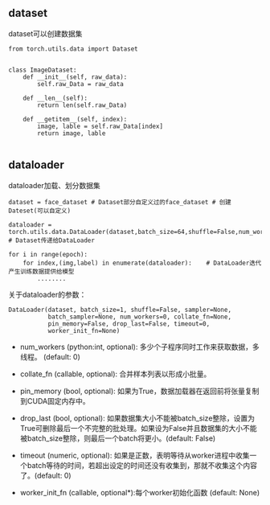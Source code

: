 ## dataset

dataset可以创建数据集


```
from torch.utils.data import Dataset


class ImageDataset:
    def __init__(self, raw_data):
        self.raw_Data = raw_data
    
    def __len__(self):
        return len(self.raw_Data)
    
    def __getitem__(self, index):
        image, lable = self.raw_Data[index]
        return image, lable


```

## dataloader

dataloader加载、划分数据集

```
dataset = face_dataset # Dataset部分自定义过的face_dataset # 创建Dateset(可以自定义)
    
dataloader = torch.utils.data.DataLoader(dataset,batch_size=64,shuffle=False,num_workers=8)  # Dataset传递给DataLoader

for i in range(epoch):
    for index,(img,label) in enumerate(dataloader):    # DataLoader迭代产生训练数据提供给模型
        ........
```

关于dataloader的参数：

```
DataLoader(dataset, batch_size=1, shuffle=False, sampler=None,
           batch_sampler=None, num_workers=0, collate_fn=None,
           pin_memory=False, drop_last=False, timeout=0,
           worker_init_fn=None)
```

- num_workers (python:int, optional): 多少个子程序同时工作来获取数据，多线程。 (default: 0)

- collate_fn (callable, optional): 合并样本列表以形成小批量。

- pin_memory (bool, optional): 如果为True，数据加载器在返回前将张量复制到CUDA固定内存中。

- drop_last (bool, optional): 如果数据集大小不能被batch_size整除，设置为True可删除最后一个不完整的批处理。如果设为False并且数据集的大小不能被batch_size整除，则最后一个batch将更小。(default: False) 

- timeout (numeric, optional): 如果是正数，表明等待从worker进程中收集一个batch等待的时间，若超出设定的时间还没有收集到，那就不收集这个内容了。(default: 0) 

- worker_init_fn (callable, optional*):每个worker初始化函数 (default: None)

